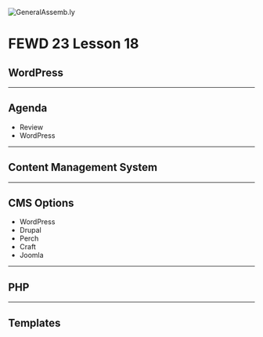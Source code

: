 ![GeneralAssemb.ly](../../img/icons/FEWD_Logo.png)

# FEWD 23 Lesson 18
## WordPress

---

## Agenda

* Review
* WordPress

---

## Content Management System

---

## CMS Options

* WordPress
* Drupal
* Perch
* Craft
* Joomla

---

## PHP

---

## Templates

